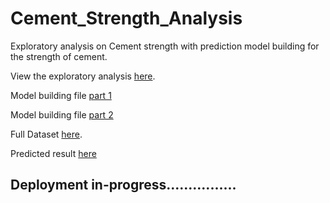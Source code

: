 # Cement_Strength_Analysis

Exploratory analysis on Cement strength with prediction model building for the strength of cement.

View the exploratory analysis [here](https://github.com/Tobi-DataDetective/Cement_Strength_Analysis/blob/main/EDA.ipynb).

Model building file [part 1](https://github.com/Tobi-DataDetective/Cement_Strength_Analysis/blob/main/Model_Building.ipynb)

Model building file [part 2](https://github.com/Tobi-DataDetective/Cement_Strength_Analysis/blob/main/Model_Building2.ipynb)

Full Dataset [here](https://github.com/Tobi-DataDetective/Cement_Strength_Analysis/blob/main/concrete_data.csv).

Predicted result [here](https://github.com/Tobi-DataDetective/Cement_Strength_Analysis/blob/main/results.csv)


## Deployment in-progress................
